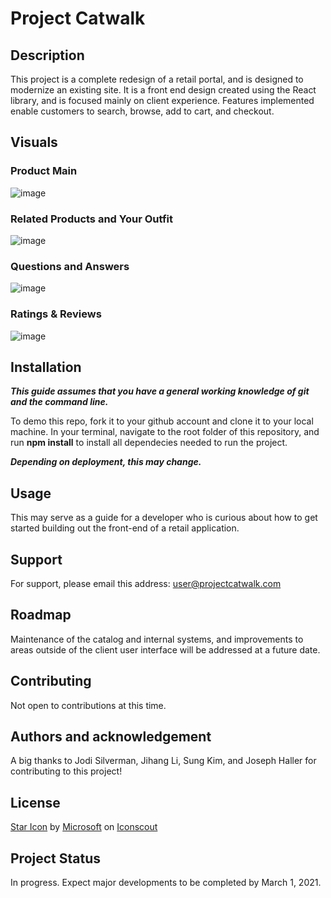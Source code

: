 # Project Catwalk

## Description

This project is a complete redesign of a retail portal, and is designed to modernize an existing site. It is a front end design created using the React library, and is focused mainly on client experience. Features implemented enable customers to search, browse, add to cart, and checkout.

## Visuals

### Product Main
![image](https://user-images.githubusercontent.com/72178817/121736226-49c5cd00-cac5-11eb-9dd2-8ce0cffeef1b.png)
### Related Products and Your Outfit
![image](https://user-images.githubusercontent.com/72178817/121736291-5ea26080-cac5-11eb-94df-c8cd7525d286.png)
### Questions and Answers
![image](https://user-images.githubusercontent.com/72178817/121736321-67933200-cac5-11eb-8b56-dc36fc70013c.png)
### Ratings & Reviews
![image](https://user-images.githubusercontent.com/72178817/121736349-724dc700-cac5-11eb-8702-def71ed2289a.png)

## Installation

***This guide assumes that you have a general working knowledge of git and the command line.***

To demo this repo, fork it to your github account and clone it to your local machine. In your terminal, navigate to the root folder of this repository, and run **npm install** to install all dependecies needed to run the project.

***Depending on deployment, this may change.***

## Usage

This may serve as a guide for a developer who is curious about how to get started building out the front-end of a retail application.

## Support

For support, please email this address: user@projectcatwalk.com

## Roadmap

Maintenance of the catalog and internal systems, and improvements to areas outside of the client user interface will be addressed at a future date.

## Contributing

Not open to contributions at this time.

## Authors and acknowledgement

A big thanks to Jodi Silverman, Jihang Li, Sung Kim, and Joseph Haller for contributing to this project!

## License

<a href="https://iconscout.com/icons/star" target="_blank">Star Icon</a> by <a href="https://iconscout.com/contributors/fluent">Microsoft</a> on <a href="https://iconscout.com">Iconscout</a>

## Project Status

In progress. Expect major developments to be completed by March 1, 2021.
